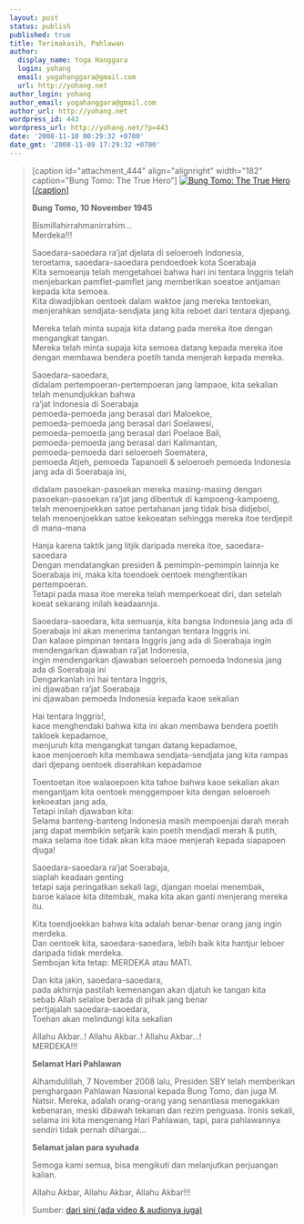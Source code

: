 ```yaml
---
layout: post
status: publish
published: true
title: Terimakasih, Pahlawan
author:
  display_name: Yoga Hanggara
  login: yohang
  email: yogahanggara@gmail.com
  url: http://yohang.net
author_login: yohang
author_email: yogahanggara@gmail.com
author_url: http://yohang.net
wordpress_id: 443
wordpress_url: http://yohang.net/?p=443
date: '2008-11-10 00:29:32 +0700'
date_gmt: '2008-11-09 17:29:32 +0700'
---
```

> [caption id="attachment\_444" align="alignright" width="182" caption="Bung Tomo: The True Hero"] [![Bung Tomo: The True Hero](http://yohang.net/wp-content/uploads/2008/11/bungtomo-182x250.jpg "Bung Tomo: The True Hero")[/caption]](http://yohang.net/wp-content/uploads/2008/11/bungtomo.jpg)
> 
> **Bung Tomo, 10 November 1945**
> 
> Bismillahirrahmanirrahim…  
> Merdeka!!!
> 
> Saoedara-saoedara ra’jat djelata di seloeroeh Indonesia,  
> teroetama, saoedara-saoedara pendoedoek kota Soerabaja  
> Kita semoeanja telah mengetahoei bahwa hari ini tentara Inggris telah menjebarkan pamflet-pamflet jang memberikan soeatoe antjaman kepada kita semoea.  
> Kita diwadjibkan oentoek dalam waktoe jang mereka tentoekan, menjerahkan sendjata-sendjata jang kita reboet dari tentara djepang.
> 
> Mereka telah minta supaja kita datang pada mereka itoe dengan mengangkat tangan.  
> Mereka telah minta supaja kita semoea datang kepada mereka itoe dengan membawa bendera poetih tanda menjerah kepada mereka.
> 
> Saoedara-saoedara,  
> didalam pertempoeran-pertempoeran jang lampaoe, kita sekalian telah menundjukkan bahwa  
> ra’jat Indonesia di Soerabaja  
> pemoeda-pemoeda jang berasal dari Maloekoe,  
> pemoeda-pemoeda jang berasal dari Soelawesi,  
> pemoeda-pemoeda jang berasal dari Poelaoe Bali,  
> pemoeda-pemoeda jang berasal dari Kalimantan,  
> pemoeda-pemoeda dari seloeroeh Soematera,  
> pemoeda Atjeh, pemoeda Tapanoeli & seloeroeh pemoeda Indonesia jang ada di Soerabaja ini,
> 
> didalam pasoekan-pasoekan mereka masing-masing dengan pasoekan-pasoekan ra’jat jang dibentuk di kampoeng-kampoeng,  
> telah menoenjoekkan satoe pertahanan jang tidak bisa didjebol,  
> telah menoenjoekkan satoe kekoeatan sehingga mereka itoe terdjepit di mana-mana
> 
> Hanja karena taktik jang litjik daripada mereka itoe, saoedara-saoedara  
> Dengan mendatangkan presiden & pemimpin-pemimpin lainnja ke Soerabaja ini, maka kita toendoek oentoek menghentikan pertempoeran.  
> Tetapi pada masa itoe mereka telah memperkoeat diri, dan setelah koeat sekarang inilah keadaannja.
> 
> Saoedara-saoedara, kita semuanja, kita bangsa Indonesia jang ada di Soerabaja ini akan menerima tantangan tentara Inggris ini.  
> Dan kalaoe pimpinan tentara Inggris jang ada di Soerabaja ingin mendengarkan djawaban ra’jat Indonesia,  
> ingin mendengarkan djawaban seloeroeh pemoeda Indonesia jang ada di Soerabaja ini  
> Dengarkanlah ini hai tentara Inggris,  
> ini djawaban ra’jat Soerabaja  
> ini djawaban pemoeda Indonesia kepada kaoe sekalian
> 
> Hai tentara Inggris!,  
> kaoe menghendaki bahwa kita ini akan membawa bendera poetih takloek kepadamoe,  
> menjuruh kita mengangkat tangan datang kepadamoe,  
> kaoe menjoeroeh kita membawa sendjata-sendjata jang kita rampas dari djepang oentoek diserahkan kepadamoe
> 
> Toentoetan itoe walaoepoen kita tahoe bahwa kaoe sekalian akan mengantjam kita oentoek menggempoer kita dengan seloeroeh kekoeatan jang ada,  
> Tetapi inilah djawaban kita:  
> Selama banteng-banteng Indonesia masih mempoenjai darah merah jang dapat membikin setjarik kain poetih mendjadi merah & putih,  
> maka selama itoe tidak akan kita maoe menjerah kepada siapapoen djuga!
> 
> Saoedara-saoedara ra’jat Soerabaja,  
> siaplah keadaan genting  
> tetapi saja peringatkan sekali lagi, djangan moelai menembak,  
> baroe kalaoe kita ditembak, maka kita akan ganti menjerang mereka itu.
> 
> Kita toendjoekkan bahwa kita adalah benar-benar orang jang ingin merdeka.  
> Dan oentoek kita, saoedara-saoedara, lebih baik kita hantjur leboer daripada tidak merdeka.  
> Sembojan kita tetap: MERDEKA atau MATI.
> 
> Dan kita jakin, saoedara-saoedara,  
> pada akhirnja pastilah kemenangan akan djatuh ke tangan kita  
> sebab Allah selaloe berada di pihak jang benar  
> pertjajalah saoedara-saoedara,  
> Toehan akan melindungi kita sekalian
> 
> Allahu Akbar..! Allahu Akbar..! Allahu Akbar…!  
> MERDEKA!!!
> 
> **Selamat Hari Pahlawan**
> 
> Alhamdulillah, 7 November 2008 lalu, Presiden SBY telah memberikan penghargaan Pahlawan Nasional kepada Bung Tomo, dan juga M. Natsir. Mereka, adalah orang-orang yang senantiasa menegakkan kebenaran, meski dibawah tekanan dan rezim penguasa. Ironis sekali, selama ini kita mengenang Hari Pahlawan, tapi, para pahlawannya sendiri tidak pernah dihargai...
> 
> **Selamat jalan para syuhada**
> 
> Semoga kami semua, bisa mengikuti dan melanjutkan perjuangan kalian.
> 
> Allahu Akbar, Allahu Akbar, Allahu Akbar!!!
> 
> Sumber: [dari sini (ada video & audionya juga)](http://infokito.wordpress.com/2007/11/09/pidato-bung-tomo/)